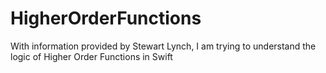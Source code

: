 # HigherOrderFunctions
With information provided by Stewart Lynch, I am trying to understand the logic of Higher Order Functions in Swift
